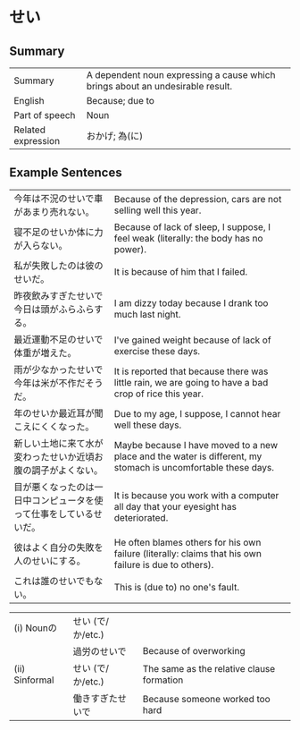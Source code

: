 # せい

## Summary

<table><tr>   <td>Summary</td>   <td>A dependent noun expressing a cause which brings about an undesirable result.</td></tr><tr>   <td>English</td>   <td>Because; due to</td></tr><tr>   <td>Part of speech</td>   <td>Noun</td></tr><tr>   <td>Related expression</td>   <td>おかげ; 為(に)</td></tr></table>

## Example Sentences

<table><tr>   <td>今年は不況のせいで車があまり売れない。</td>   <td>Because of the depression, cars are not selling well this year.</td></tr><tr>   <td>寝不足のせいか体に力が入らない。</td>   <td>Because of lack of sleep, I suppose, I feel weak (literally: the body has no power).</td></tr><tr>   <td>私が失敗したのは彼のせいだ。</td>   <td>It is because of him that I failed.</td></tr><tr>   <td>昨夜飲みすぎたせいで今日は頭がふらふらする。</td>   <td>I am dizzy today because I drank too much last night.</td></tr><tr>   <td>最近運動不足のせいで体重が増えた。</td>   <td>I've gained weight because of lack of exercise these days.</td></tr><tr>   <td>雨が少なかったせいで今年は米が不作だそうだ。</td>   <td>It is reported that because there was little rain, we are going to have a bad crop of rice this year.</td></tr><tr>   <td>年のせいか最近耳が聞こえにくくなった。</td>   <td>Due to my age, I suppose, I cannot hear well these days.</td></tr><tr>   <td>新しい土地に来て水が変わったせいか近頃お腹の調子がよくない。</td>   <td>Maybe because I have moved to a new place and the water is different, my stomach is uncomfortable these days.</td></tr><tr>   <td>目が悪くなったのは一日中コンピュータを使って仕事をしているせいだ。</td>   <td>It is because you work with a computer all day that your eyesight has deteriorated.</td></tr><tr>   <td>彼はよく自分の失敗を人のせいにする。</td>   <td>He often blames others for his own failure (literally: claims that his own failure is due to others).</td></tr><tr>   <td>これは誰のせいでもない。</td>   <td>This is (due to) no one's fault.</td></tr></table>

<table class="table"> <tbody><tr class="tr head"><td class="td"><span class="numbers">(i)</span> <span class="bold">Nounの</span></td><td class="td"><span class="concept">せい</span><span> (で/か/etc.)</span> </td><td class="td"></td></tr><tr class="tr"><td class="td"></td><td class="td"><span>過労の</span><span class="concept">せい</span><span>で</span></td><td class="td"><span>Because of overworking</span></td></tr><tr class="tr head"><td class="td"><span class="numbers">(ii)</span> <span class="bold">Sinformal</span></td><td class="td"><span class="concept">せい</span><span> (で/か/etc.)</span> </td><td class="td"><span>The same as the relative clause formation</span></td></tr><tr class="tr"><td class="td"></td><td class="td"><span>働きすぎた</span><span class="concept">せい</span><span>で</span></td><td class="td"><span>Because someone worked too hard</span></td></tr></tbody></table>

